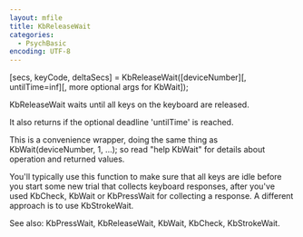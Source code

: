 ```yaml
---
layout: mfile
title: KbReleaseWait
categories:
  - PsychBasic
encoding: UTF-8
---
```


[secs, keyCode, deltaSecs] = KbReleaseWait([deviceNumber][, untilTime=inf][, more optional args for KbWait]);

KbReleaseWait waits until all keys on the keyboard are released.

It also returns if the optional deadline 'untilTime' is reached.

This is a convenience wrapper, doing the same thing as
KbWait(deviceNumber, 1, ...); so read "help KbWait" for details about
operation and returned values.

You'll typically use this function to make sure that all keys are idle
before you start some new trial that collects keyboard responses, after
you've used KbCheck, KbWait or KbPressWait for collecting a response. A
different approach is to use KbStrokeWait.

See also: KbPressWait, KbReleaseWait, KbWait, KbCheck, KbStrokeWait.